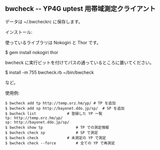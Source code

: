 bwcheck -- YP4G uptest 用帯域測定クライアント
---------------------------------------------

データは ~/.bwcheckrc に保存します。

インストール:

使っているライブラリは Nokogiri と Thor です。

  $ gem install nokogiri thor

bwcheck に実行ビットを付けてパスの通っているところに置いてください。

  $ install -m 755 bwcheck.rb ~/bin/bwcheck

など。

使用例:

    $ bwcheck add tp http://temp.orz.hm/yp/	# TP を追加
    $ bwcheck add sp http://bayonet.ddo.jp/sp/	# SP を追加
    $ bwcheck list				# 登録した YP 一覧
    tp: http://temp.orz.hm/yp/
    sp: http://bayonet.ddo.jp/sp/
    $ bwcheck show tp				# TP での測定情報
    $ bwcheck check sp				# SP で測定
    $ bwcheck check				# 未測定の YP で測定
    $ bwcheck check --force			# 全ての YP で再測定
